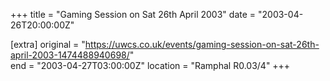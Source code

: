 +++
title = "Gaming Session on Sat 26th April 2003"
date = "2003-04-26T20:00:00Z"

[extra]
original = "https://uwcs.co.uk/events/gaming-session-on-sat-26th-april-2003-1474488940698/"    
end = "2003-04-27T03:00:00Z"
location = "Ramphal R0.03/4"
+++



